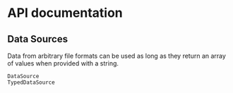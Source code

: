 # API documentation

## Data Sources

Data from arbitrary file formats can be used as long as they
return an array of values when provided with a string.

```@docs
DataSource
TypedDataSource
```
